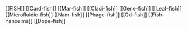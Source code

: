 [[FISH]]
[[Card-fish]]
[[Mar-fish]]
[[Clasi-fish]]
[[Gene-fish]]
[[Leaf-fish]]
[[Microfluidic-fish]]
[[Nam-fish]]
[[Phage-fish]]
[[Qd-fish]]
[[Fish-nanosims]]
[[Dope-fish]]
